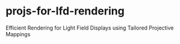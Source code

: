 # projs-for-lfd-rendering
Efficient Rendering for Light Field Displays using Tailored Projective Mappings
